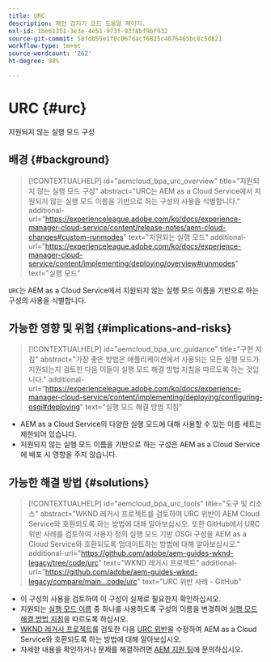 ```yaml
---
title: URC
description: 패턴 감지기 코드 도움말 페이지.
exl-id: 1be61351-3e3e-4e51-973f-93f8bf9bf932
source-git-commit: 58fdb55e1f0c067dacf6825c4076465bc8c5d821
workflow-type: tm+mt
source-wordcount: '262'
ht-degree: 98%

---
```


# URC {#urc}

지원되지 않는 실행 모드 구성

## 배경 {#background}

>[!CONTEXTUALHELP]
>id="aemcloud_bpa_urc_overview"
>title="지원되지 않는 실행 모드 구성"
>abstract="URC는 AEM as a Cloud Service에서 지원되지 않는 실행 모드 이름을 기반으로 하는 구성의 사용을 식별합니다."
>additional-url="https://experienceleague.adobe.com/ko/docs/experience-manager-cloud-service/content/release-notes/aem-cloud-changes#custom-runmodes" text="지원되는 실행 모드"
>additional-url="https://experienceleague.adobe.com/ko/docs/experience-manager-cloud-service/content/implementing/deploying/overview#runmodes" text="실행 모드"

`URC`는 AEM as a Cloud Service에서 지원되지 않는 실행 모드 이름을 기반으로 하는 구성의 사용을 식별합니다.

## 가능한 영향 및 위험 {#implications-and-risks}

>[!CONTEXTUALHELP]
>id="aemcloud_bpa_urc_guidance"
>title="구현 지침"
>abstract="가장 좋은 방법은 애플리케이션에서 사용되는 모든 실행 모드가 지원되는지 검토한 다음 이들이 실행 모드 해결 방법 지침을 따르도록 하는 것입니다."
>additional-url="https://experienceleague.adobe.com/ko/docs/experience-manager-cloud-service/content/implementing/deploying/configuring-osgi#deploying" text="실행 모드 해결 방법 지침"

* AEM as a Cloud Service의 다양한 실행 모드에 대해 사용할 수 있는 이름 세트는 제한되어 있습니다.
* 지원되지 않는 실행 모드 이름을 기반으로 하는 구성은 AEM as a Cloud Service에 배포 시 영향을 주지 않습니다.

## 가능한 해결 방법 {#solutions}

>[!CONTEXTUALHELP]
>id="aemcloud_bpa_urc_tools"
>title="도구 및 리소스"
>abstract="WKND 레거시 프로젝트를 검토하여 URC 위반이 AEM Cloud Service와 호환되도록 하는 방법에 대해 알아보십시오. 또한 GitHub에서 URC 위반 사례를 검토하여 사용자 정의 실행 모드 기반 OSGi 구성을 AEM as a Cloud Service와 호환되도록 업데이트하는 방법에 대해 알아보십시오."
>additional-url="https://github.com/adobe/aem-guides-wknd-legacy/tree/code/urc" text="WKND 레거시 프로젝트"
>additional-url="https://github.com/adobe/aem-guides-wknd-legacy/compare/main...code/urc" text="URC 위반 사례 - GitHub"

* 이 구성의 사용을 검토하여 이 구성이 실제로 필요한지 확인하십시오.
* 지원되는 [실행 모드 이름](https://experienceleague.adobe.com/ko/docs/experience-manager-cloud-service/content/release-notes/aem-cloud-changes#custom-runmodes) 중 하나를 사용하도록 구성의 이름을 변경하여 [실행 모드 해결 방법 지침](https://experienceleague.adobe.com/ko/docs/experience-manager-cloud-service/content/implementing/deploying/configuring-osgi#runmode-resolution)을 따르도록 하십시오.
* [WKND 레거시 프로젝트](https://github.com/adobe/aem-guides-wknd-legacy/tree/code/urc)를 검토한 다음 [URC 위반](https://github.com/adobe/aem-guides-wknd-legacy/compare/main...code/urc)을 수정하여 AEM as a Cloud Service와 호환되도록 하는 방법에 대해 알아보십시오.
* 자세한 내용을 확인하거나 문제를 해결하려면 [AEM 지원 팀](https://helpx.adobe.com/kr/enterprise/using/support-for-experience-cloud.html)에 문의하십시오.
